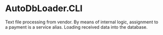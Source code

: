 # AutoDbLoader.CLI
Text file processing from vendor. By means of internal logic, assignment to a payment is a service alias. Loading received data into the database.
